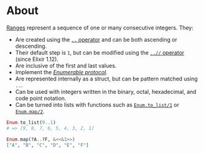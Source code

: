# About

[Ranges][range] represent a sequence of one or many consecutive integers. They:

- Are created using the [`..` operator][range-operator] and can be both ascending or descending.
- Their default step is `1`, but can be modified using the [`..//` operator][range-operator-with-step] (since Elixir 1.12).
- Are inclusive of the first and last values.
- Implement the [_Enumerable protocol_][enumerable].
- Are represented internally as a struct, but can be pattern matched using `..`.
- Can be used with integers written in the binary, octal, hexadecimal, and code point notation.
- Can be turned into lists with functions such as [`Enum.to_list/1`][enum-to-list] or [`Enum.map/2`][enum-map].

```elixir
Enum.to_list(9..1)
# => [9, 8, 7, 6, 5, 4, 3, 2, 1]

Enum.map(?A..?F, &<<&1>>)
["A", "B", "C", "D", "E", "F"]
```

[range-operator]: https://hexdocs.pm/elixir/Kernel.html#../2
[range-operator-with-step]: https://hexdocs.pm/elixir/Kernel.html#..///3
[range]: https://hexdocs.pm/elixir/Range.html
[enumerable]: https://hexdocs.pm/elixir/Enumerable.html
[enum-to-list]: https://hexdocs.pm/elixir/Enum.html#to_list/1
[enum-map]: https://hexdocs.pm/elixir/Enum.html#to_list/1
